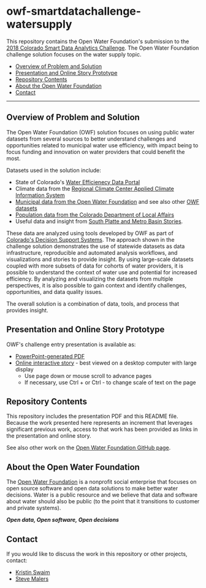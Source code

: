 # owf-smartdatachallenge-watersupply

This repository contains the Open Water Foundation's submission to the
[2018 Colorado Smart Data Analytics Challenge](https://github.com/Colorado-Data-Analytics-Challenge).
The Open Water Foundation challenge solution focuses on the water supply topic.

* [Overview of Problem and Solution](#overview-of-problem-and-solution)
* [Presentation and Online Story Prototype](#presentation-and-online-story-prototype)
* [Repository Contents](#repository-contents)
* [About the Open Water Foundation](#about-the-open-water-foundation)
* [Contact](#contact)

---------------

## Overview of Problem and Solution

The Open Water Foundation (OWF) solution focuses on using public water datasets from
several sources to better understand challenges and opportunities related to municipal water use efficiency,
with impact being to focus funding and innovation on water providers that could benefit the most.

Datasets used in the solution include:

* State of Colorado's [Water Efficienecy Data Portal](http://www.cowaterefficiency.com)
* Climate data from the [Regional Climate Center Applied Climate Information System](http://www.rcc-acis.org/)
* [Municipal data from the Open Water Foundation](https://github.com/OpenWaterFoundation/owf-data-co-municipal-water-providers)
and see also other [OWF datasets](http://data.openwaterfoundation.org/)
* [Population data from the Colorado Department of Local Affairs](https://demography.dola.colorado.gov/data/)
* Useful data and insight from [South Platte and Metro Basin Stories](http://southplattebasin.com/colorado-water-plan/stories/).

These data are analyzed using tools developed by OWF as part of
[Colorado's Decision Support Systems](http://cdss.state.co.us/).
The approach shown in the challenge solution demonstrates the use of statewide datasets as data infrastructure,
reproducible and automated analysis workflows,
and visualizations and stories to provide insight.
By using large-scale datasets coupled with more subsets of data for cohorts of water providers,
it is possible to understand the context of water use and potential for increased efficiency.
By analyzing and visualizing the datasets from multiple perspectives,
it is also possible to gain context and identify challenges, opportunities, and data quality issues.

The overall solution is a combination of data, tools, and process that provides insight.

## Presentation and Online Story Prototype

OWF's challenge entry presentation is available as:

* [PowerPoint-generated PDF](CO_AnalyticsChallenge_2018_OpenWaterFoundation.pdf)
* [Online interactive story](http://stories.openwaterfoundation.org/co/smart-data-analytics-challenge-2018) - best viewed on a desktop computer with large display
	+ Use page down or mouse scroll to advance pages
	+ If necessary, use Ctrl + or Ctrl - to change scale of text on the page

## Repository Contents

This repository includes the presentation PDF and this README file.
Because the work presented here represents an increment that leverages significant previous work,
access to that work has been provided as links in the presentation and online story.

See also other work on the [Open Water Foundation GitHub page](https://github.com/OpenWaterFoundation).

## About the Open Water Foundation

The [Open Water Foundation](http://openwaterfoundation.org) is a nonprofit social enterprise
that focuses on open source software and open data solutions to make better water decisions.
Water is a public resource and we believe that data and software about water should
also be public (to the point that it transitions to customer and private systems).

***Open data, Open software, Open decisions***

## Contact

If you would like to discuss the work in this repository or other projects, contact:

* [Kristin Swaim](mailto:kristin.swaim@openwaterfoundation.org)
* [Steve Malers](mailto:steve.malers@openwaterfoundation.org)
